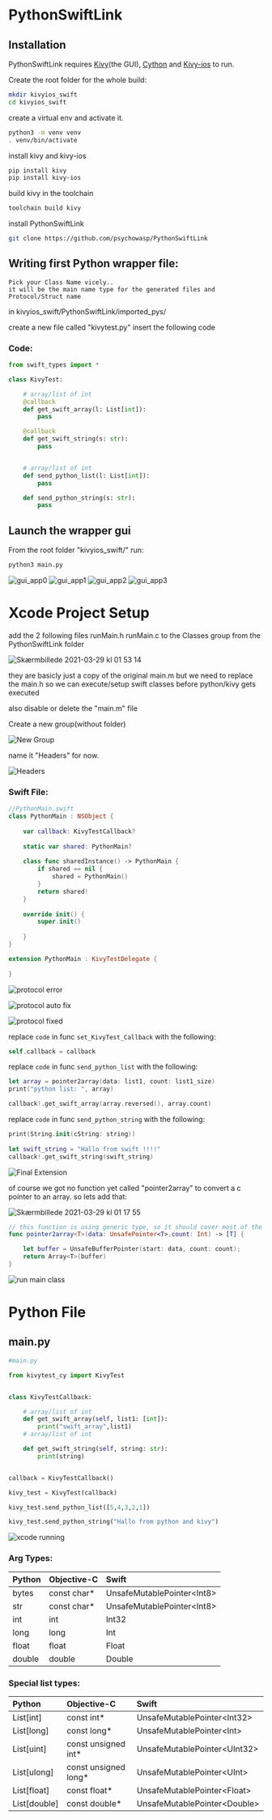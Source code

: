 # PythonSwiftLink

 ## Installation

PythonSwiftLink requires [Kivy](https://kivy.org)(the GUI), [Cython](https://cython.readthedocs.io/en/latest/src/tutorial/cython_tutorial.html) and [Kivy-ios](https://github.com/kivy/kivy-ios) to run.

Create the root folder for the whole build: 
```sh
mkdir kivyios_swift
cd kivyios_swift
```
create a virtual env and activate it.
```sh
python3 -m venv venv
. venv/bin/activate
```

install kivy and kivy-ios
```sh
pip install kivy
pip install kivy-ios
```
build kivy in the toolchain
```sh
toolchain build kivy
```
install PythonSwiftLink
```sh
git clone https://github.com/psychowasp/PythonSwiftLink
```

## Writing first Python wrapper file:
    Pick your Class Name vicely..
    it will be the main name type for the generated files and Protocol/Struct name
in kivyios_swift/PythonSwiftLink/imported_pys/ 

create a new file called "kivytest.py"
insert the following code
 ### Code: 
```python
from swift_types import *

class KivyTest:

    # array/list of int
    @callback
    def get_swift_array(l: List[int]):
        pass

    @callback
    def get_swift_string(s: str):
        pass


    # array/list of int
    def send_python_list(l: List[int]):
        pass

    def send_python_string(s: str):
        pass
```          

## Launch the wrapper gui
From the root folder "kivyios_swift/"
run:
```sh
python3 main.py
```
![gui_app0](https://user-images.githubusercontent.com/2526171/112910616-02e64f00-90f4-11eb-8abe-0af156a55f9a.png)
![gui_app1](https://user-images.githubusercontent.com/2526171/112910962-b2bbbc80-90f4-11eb-8a0a-20a7d3b23f86.png)
![gui_app2](https://user-images.githubusercontent.com/2526171/112911028-d8e15c80-90f4-11eb-9a47-138cf0a7e462.png)
![gui_app3](https://user-images.githubusercontent.com/2526171/112911111-0c23eb80-90f5-11eb-857b-80ae4365a74e.png)

# Xcode Project Setup

add the 2 following files
runMain.h
runMain.c
to the Classes group from the PythonSwiftLink folder

![Skærmbillede 2021-03-29 kl  01 53 14](https://user-images.githubusercontent.com/2526171/112772531-aa4e7d80-9031-11eb-9812-2db1bcc9145b.png)

they are basicly just a copy of the original main.m
but we need to replace the main.h
so we can execute/setup swift classes before python/kivy gets executed

also disable or delete the "main.m" file



Create a new group(without folder)

![New Group](https://user-images.githubusercontent.com/2526171/112898609-54d1a980-90e1-11eb-85e7-f08181ce4716.png)

name it "Headers" for now.

![Headers](https://user-images.githubusercontent.com/2526171/112898805-995d4500-90e1-11eb-85c1-2971c43c04de.png)

### Swift File:
```swift
//PythonMain.swift
class PythonMain : NSObject {
    
    var callback: KivyTestCallback?
    
    static var shared: PythonMain?
    
    class func sharedInstance() -> PythonMain {
        if shared == nil {
            shared = PythonMain()
        }
        return shared!
    }
    
    override init() {
        super.init()
        
    }
}
```

```swift
extension PythonMain : KivyTestDelegate {
    
}
```

![protocol error](https://user-images.githubusercontent.com/2526171/112770707-41163c80-9028-11eb-9582-ca6666b7763b.png)

![protocol auto fix](https://user-images.githubusercontent.com/2526171/112770747-70c54480-9028-11eb-8fc4-08f825f49d25.png)

![protocol fixed](https://user-images.githubusercontent.com/2526171/112770891-39a36300-9029-11eb-8155-4850723c7422.png)

replace ```code``` in func ```set_KivyTest_Callback```
with the following:
```swift
self.callback = callback
```

replace ```code``` in func ```send_python_list```
with the following:
```swift
let array = pointer2array(data: list1, count: list1_size)
print("python list: ", array)

callback!.get_swift_array(array.reversed(), array.count)
```
replace ```code``` in func ```send_python_string```
with the following:
```swift
print(String.init(cString: string))
        
let swift_string = "Hallo from swift !!!!"
callback!.get_swift_string(swift_string)
```
![Final Extension](https://user-images.githubusercontent.com/2526171/112771360-ba635e80-902b-11eb-9f89-d5994d3ba2ef.png)

of course we got no function yet called "pointer2array" to convert a c pointer to an array.
so lets add that:

![Skærmbillede 2021-03-29 kl  01 17 55](https://user-images.githubusercontent.com/2526171/112771532-9d7b5b00-902c-11eb-8b13-3009cdba3a20.png)
```swift
// this function is using generic type, so it should cover most of the pointer array types from c/python
func pointer2array<T>(data: UnsafePointer<T>,count: Int) -> [T] {

    let buffer = UnsafeBufferPointer(start: data, count: count);
    return Array<T>(buffer)
}
```
![run main class](https://user-images.githubusercontent.com/2526171/112787149-370c3200-9058-11eb-80e0-887c741c6f5e.png)

# Python File

## main.py
```python
#main.py

from kivytest_cy import KivyTest


class KivyTestCallback:

    # array/list of int
    def get_swift_array(self, list1: [int]):
        print("swift_array",list1)
    # array/list of int

    def get_swift_string(self, string: str):
        print(string)


callback = KivyTestCallback()

kivy_test = KivyTest(callback)

kivy_test.send_python_list([5,4,3,2,1])

kivy_test.send_python_string("Hallo from python and kivy")
```

![xcode running](https://user-images.githubusercontent.com/2526171/112787816-bc441680-9059-11eb-8572-c3b28d33b908.png)




### Arg Types:

| Python        | Objective-C   |             Swift            |
| ------------- |:--------------|:-----------------------------|
| bytes         | const char*   | UnsafeMutablePointer\<Int8\> |
| str           | const char*   | UnsafeMutablePointer\<Int8\> |
| int           | int           |   Int32                      |
| long          | long          |   Int                        |
| float         | float         |   Float                      |
| double        | double        |   Double                     |

### Special list types:
| Python            | Objective-C          |             Swift               |
|:------------------|:---------------------|:--------------------------------|
| List[int]         | const int*           |   UnsafeMutablePointer\<Int32\> |
| List[long]        | const long*          |   UnsafeMutablePointer\<Int\>   |
|List[uint]         | const unsigned int*  |   UnsafeMutablePointer\<UInt32\>  |
|List[ulong]        | const unsigned long* |   UnsafeMutablePointer\<UInt\>  |
| List[float]       | const float*         |   UnsafeMutablePointer\<Float\> |
| List[double]      | const double*        |  UnsafeMutablePointer\<Double\> |

